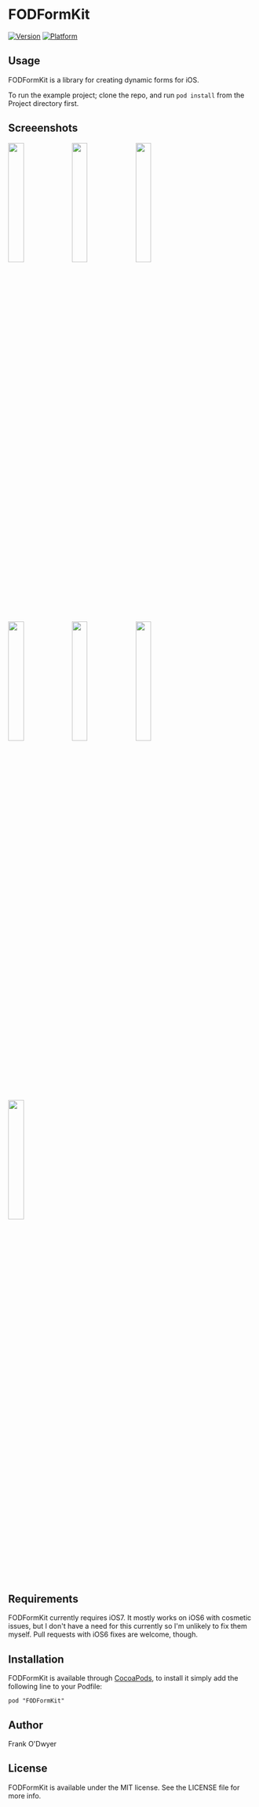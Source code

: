 # FODFormKit

[![Version](http://cocoapod-badges.herokuapp.com/v/FODFormKit/badge.png)](http://cocoadocs.org/docsets/FODFormKit)
[![Platform](http://cocoapod-badges.herokuapp.com/p/FODFormKit/badge.png)](http://cocoadocs.org/docsets/FODFormKit)

## Usage

FODFormKit is a library for creating dynamic forms for iOS.

To run the example project; clone the repo, and run `pod install` from the Project directory first.

## Screeenshots

<img src="https://github.com/frankodwyer/FODFormKit/raw/master/screenshots/form-with-subform.png" width="25%" height="25%"/>
<img src="https://github.com/frankodwyer/FODFormKit/raw/master/screenshots/form-with-subform-pushed.png" width="25%" height="25%"/>
<img src="https://github.com/frankodwyer/FODFormKit/raw/master/screenshots/inline-subform-collapsed.png" width="25%" height="25%"/>
<img src="https://github.com/frankodwyer/FODFormKit/raw/master/screenshots/inline-subform-expanded.png" width="25%" height="25%"/>
<img src="https://github.com/frankodwyer/FODFormKit/raw/master/screenshots/textfield-navigation.png" width="25%" height="25%"/>
<img src="https://github.com/frankodwyer/FODFormKit/raw/master/screenshots/inline-picker-expanded.png" width="25%" height="25%"/>
<img src="https://github.com/frankodwyer/FODFormKit/raw/master/screenshots/inline-date-editor-expanded.png" width="25%" height="25%"/>

## Requirements

FODFormKit currently requires iOS7. It mostly works on iOS6 with cosmetic issues, but I don't have a need for this currently so I'm unlikely to fix them myself. Pull requests with iOS6 fixes are welcome, though.

## Installation

FODFormKit is available through [CocoaPods](http://cocoapods.org), to install
it simply add the following line to your Podfile:

    pod "FODFormKit"

## Author

Frank O'Dwyer

## License

FODFormKit is available under the MIT license. See the LICENSE file for more info.

